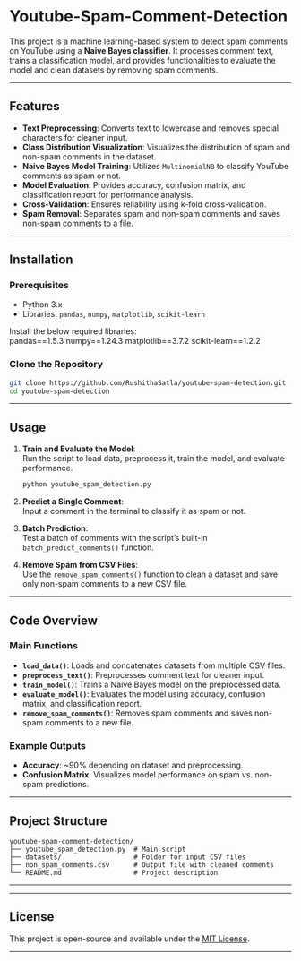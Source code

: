 # Youtube-Spam-Comment-Detection

This project is a machine learning-based system to detect spam comments on YouTube using a **Naive Bayes classifier**. It processes comment text, trains a classification model, and provides functionalities to evaluate the model and clean datasets by removing spam comments.

---

## **Features**  
- **Text Preprocessing**: Converts text to lowercase and removes special characters for cleaner input.  
- **Class Distribution Visualization**: Visualizes the distribution of spam and non-spam comments in the dataset.  
- **Naive Bayes Model Training**: Utilizes `MultinomialNB` to classify YouTube comments as spam or not.  
- **Model Evaluation**: Provides accuracy, confusion matrix, and classification report for performance analysis.  
- **Cross-Validation**: Ensures reliability using k-fold cross-validation.  
- **Spam Removal**: Separates spam and non-spam comments and saves non-spam comments to a file.  

---

## **Installation**  
### Prerequisites  
- Python 3.x  
- Libraries: `pandas`, `numpy`, `matplotlib`, `scikit-learn`  

Install the below required libraries:  
pandas==1.5.3
numpy==1.24.3
matplotlib==3.7.2
scikit-learn==1.2.2



### Clone the Repository  
```bash
git clone https://github.com/RushithaSatla/youtube-spam-detection.git  
cd youtube-spam-detection
```  

---

## **Usage**  
1. **Train and Evaluate the Model**:  
   Run the script to load data, preprocess it, train the model, and evaluate performance.  
   ```bash
   python youtube_spam_detection.py
   ```  

2. **Predict a Single Comment**:  
   Input a comment in the terminal to classify it as spam or not.  

3. **Batch Prediction**:  
   Test a batch of comments with the script’s built-in `batch_predict_comments()` function.

4. **Remove Spam from CSV Files**:  
   Use the `remove_spam_comments()` function to clean a dataset and save only non-spam comments to a new CSV file.  

---

## **Code Overview**  
### Main Functions  
- **`load_data()`**: Loads and concatenates datasets from multiple CSV files.  
- **`preprocess_text()`**: Preprocesses comment text for cleaner input.  
- **`train_model()`**: Trains a Naive Bayes model on the preprocessed data.  
- **`evaluate_model()`**: Evaluates the model using accuracy, confusion matrix, and classification report.  
- **`remove_spam_comments()`**: Removes spam comments and saves non-spam comments to a new file.  

### Example Outputs  
- **Accuracy**: ~90% depending on dataset and preprocessing.  
- **Confusion Matrix**: Visualizes model performance on spam vs. non-spam predictions.  

---

## **Project Structure**  
```
youtube-spam-comment-detection/  
├── youtube_spam_detection.py  # Main script   
├── datasets/                  # Folder for input CSV files  
├── non_spam_comments.csv      # Output file with cleaned comments  
└── README.md                  # Project description  

```  

---


---  

## **License**  
This project is open-source and available under the [MIT License](https://opensource.org/licenses/MIT).  

--- 


